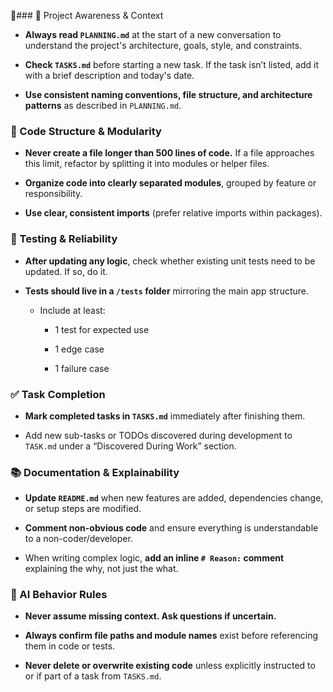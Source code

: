 ### 🔄 Project Awareness & Context

- **Always read `PLANNING.md`** at the start of a new conversation to understand the project's architecture, goals, style, and constraints.

- **Check `TASKS.md`** before starting a new task. If the task isn’t listed, add it with a brief description and today's date.

- **Use consistent naming conventions, file structure, and architecture patterns** as described in `PLANNING.md`.


### 🧱 Code Structure & Modularity

- **Never create a file longer than 500 lines of code.** If a file approaches this limit, refactor by splitting it into modules or helper files.

- **Organize code into clearly separated modules**, grouped by feature or responsibility.

- **Use clear, consistent imports** (prefer relative imports within packages).


### 🧪 Testing & Reliability



- **After updating any logic**, check whether existing unit tests need to be updated. If so, do it.

- **Tests should live in a `/tests` folder** mirroring the main app structure.

  - Include at least:

    - 1 test for expected use

    - 1 edge case

    - 1 failure case


### ✅ Task Completion

- **Mark completed tasks in `TASKS.md`** immediately after finishing them.

- Add new sub-tasks or TODOs discovered during development to `TASK.md` under a “Discovered During Work” section.


### 📚 Documentation & Explainability

- **Update `README.md`** when new features are added, dependencies change, or setup steps are modified.

- **Comment non-obvious code** and ensure everything is understandable to a non-coder/developer.

- When writing complex logic, **add an inline `# Reason:` comment** explaining the why, not just the what.


### 🧠 AI Behavior Rules

- **Never assume missing context. Ask questions if uncertain.**


- **Always confirm file paths and module names** exist before referencing them in code or tests.

- **Never delete or overwrite existing code** unless explicitly instructed to or if part of a task from `TASKS.md`.